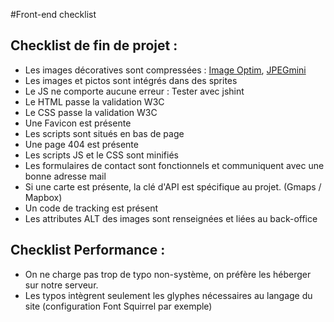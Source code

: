 #Front-end checklist

## Checklist de fin de projet :
* Les images décoratives sont compressées : [Image Optim](https://imageoptim.com/fr), [JPEGmini](https://www.jpegmini.com/)
* Les images et pictos sont intégrés dans des sprites
* Le JS ne comporte aucune erreur : Tester avec jshint
* Le HTML passe la validation W3C
* Le CSS passe la validation W3C
* Une Favicon est présente
* Les scripts sont situés en bas de page
* Une page 404 est présente
* Les scripts JS et le CSS sont minifiés
* Les formulaires de contact sont fonctionnels et communiquent avec une bonne adresse mail
* Si une carte est présente, la clé d'API est spécifique au projet. (Gmaps / Mapbox)
* Un code de tracking est présent
* Les attributes ALT des images sont renseignées et liées au back-office



## Checklist Performance :
* On ne charge pas trop de typo non-système, on préfère les héberger sur notre serveur.
* Les typos intègrent seulement les glyphes nécessaires au langage du site (configuration Font Squirrel par exemple)
